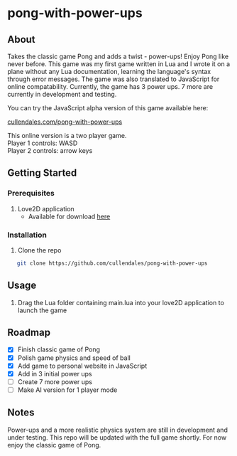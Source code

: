 # pong-with-power-ups
## About
Takes the classic game Pong and adds a twist - power-ups! Enjoy Pong like never before. This game was my first game written in Lua and I wrote it on a plane without any Lua documentation, learning the language's syntax through error messages. The game was also translated to JavaScript for online compatability. Currently, the game has 3 power ups. 7 more are currently in development and testing.

You can try the JavaScript alpha version of this game available here:

[cullendales.com/pong-with-power-ups](https://cullendales.com/pong-with-power-ups/)

This online version is a two player game.  
Player 1 controls: WASD  
Player 2 controls: arrow keys

## Getting Started
### Prerequisites
1. Love2D application
   - Available for download [here](https://love2d.org)
  
### Installation
1. Clone the repo
```sh
   git clone https://github.com/cullendales/pong-with-power-ups
```

## Usage
1. Drag the Lua folder containing main.lua into your love2D application to launch the game

## Roadmap
- [x] Finish classic game of Pong
- [x] Polish game physics and speed of ball
- [x] Add game to personal website in JavaScript
- [x] Add in 3 initial power ups
- [ ] Create 7 more power ups 
- [ ] Make AI version for 1 player mode

## Notes
Power-ups and a more realistic physics system are still in development and under testing. This repo will be updated with the full game shortly. For now enjoy the classic game of Pong.


